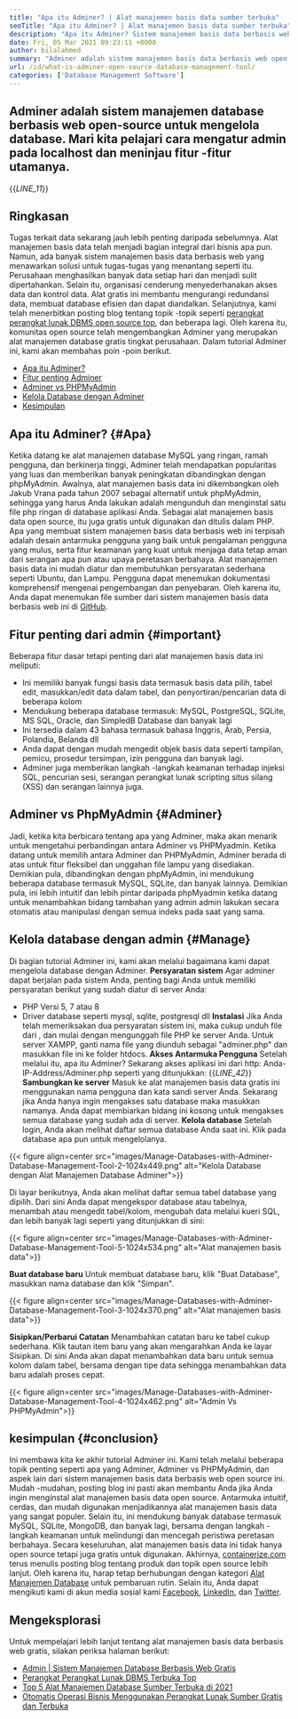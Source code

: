 ```yaml
---
title: "Apa itu Adminer? | Alat manajemen basis data sumber terbuka" 
seoTitle: "Apa itu Adminer? | Alat manajemen basis data sumber terbuka" 
description: "Apa itu Adminer? Sistem manajemen basis data berbasis web dengan antarmuka yang ramah pengembang. Mari kita bahas cara mengelola database dengan administrasi sumber terbuka." 
date: Fri, 05 Mar 2021 09:23:11 +0000
author: bilalahmed
summary: "Adminer adalah sistem manajemen basis data berbasis web open-source untuk mengelola database. Mari kita pelajari cara mengatur admin pada localhost dan meninjau fitur -fitur utamanya." 
url: /id/what-is-adminer-open-source-database-management-tool/
categories: ['Database Management Software']
---
```


## Adminer adalah sistem manajemen database berbasis web open-source untuk mengelola database. Mari kita pelajari cara mengatur admin pada localhost dan meninjau fitur -fitur utamanya.
{{_LINE_11_}}

## Ringkasan
Tugas terkait data sekarang jauh lebih penting daripada sebelumnya. Alat manajemen basis data telah menjadi bagian integral dari bisnis apa pun. Namun, ada banyak sistem manajemen basis data berbasis web yang menawarkan solusi untuk tugas-tugas yang menantang seperti itu. Perusahaan menghasilkan banyak data setiap hari dan menjadi sulit dipertahankan. Selain itu, organisasi cenderung menyederhanakan akses data dan kontrol data. Alat gratis ini membantu mengurangi redundansi data, membuat database efisien dan dapat diandalkan. Selanjutnya, kami telah menerbitkan posting blog tentang topik -topik seperti [perangkat perangkat lunak DBMS open source top][1], dan beberapa lagi.
Oleh karena itu, komunitas open source telah mengembangkan Adminer yang merupakan alat manajemen database gratis tingkat perusahaan. Dalam tutorial Adminer ini, kami akan membahas poin -poin berikut.
  * [Apa itu Adminer?][2]
  * [Fitur penting Adminer][3]
  * [Adminer vs PHPMyAdmin][4]
  * [Kelola Database dengan Adminer][5]
  * [Kesimpulan][6]

## Apa itu Adminer?   {#Apa}
Ketika datang ke alat manajemen database MySQL yang ringan, ramah pengguna, dan berkinerja tinggi, Adminer telah mendapatkan popularitas yang luas dan memberikan banyak peningkatan dibandingkan dengan phpMyAdmin. Awalnya, alat manajemen basis data ini dikembangkan oleh Jakub Vrana pada tahun 2007 sebagai alternatif untuk phpMyAdmin, sehingga yang harus Anda lakukan adalah mengunduh dan menginstal satu file php ringan di database aplikasi Anda.
Sebagai alat manajemen basis data open source, itu juga gratis untuk digunakan dan ditulis dalam PHP. Apa yang membuat sistem manajemen basis data berbasis web ini terpisah adalah desain antarmuka pengguna yang baik untuk pengalaman pengguna yang mulus, serta fitur keamanan yang kuat untuk menjaga data tetap aman dari serangan apa pun atau upaya peretasan berbahaya. Alat manajemen basis data ini mudah diatur dan membutuhkan persyaratan sederhana seperti Ubuntu, dan Lampu. Pengguna dapat menemukan dokumentasi komprehensif mengenai pengembangan dan penyebaran. Oleh karena itu, Anda dapat menemukan file sumber dari sistem manajemen basis data berbasis web ini di [GitHub][7].

## Fitur penting dari admin   {#important}
Beberapa fitur dasar tetapi penting dari alat manajemen basis data ini meliputi:
  * Ini memiliki banyak fungsi basis data termasuk basis data pilih, tabel edit, masukkan/edit data dalam tabel, dan penyortiran/pencarian data di beberapa kolom
  * Mendukung beberapa database termasuk: MySQL, PostgreSQL, SQLite, MS SQL, Oracle, dan SimpledB Database dan banyak lagi
  * Ini tersedia dalam 43 bahasa termasuk bahasa Inggris, Arab, Persia, Polandia, Belanda dll
  * Anda dapat dengan mudah mengedit objek basis data seperti tampilan, pemicu, prosedur tersimpan, izin pengguna dan banyak lagi.
  * Adminer juga memberikan langkah -langkah keamanan terhadap injeksi SQL, pencurian sesi, serangan perangkat lunak scripting situs silang (XSS) dan serangan lainnya juga.

## Adminer vs PhpMyAdmin   {#Adminer}
Jadi, ketika kita berbicara tentang apa yang Adminer, maka akan menarik untuk mengetahui perbandingan antara Adminer vs PHPMyadmin. Ketika datang untuk memilih antara Adminer dan PHPMyAdmin, Adminer berada di atas untuk fitur fleksibel dan unggahan file lampu yang disediakan. Demikian pula, dibandingkan dengan phpMyAdmin, ini mendukung beberapa database termasuk MySQL, SQLite, dan banyak lainnya. Demikian pula, ini lebih intuitif dan lebih pintar daripada phpMyadmin ketika datang untuk menambahkan bidang tambahan yang admin admin lakukan secara otomatis atau manipulasi dengan semua indeks pada saat yang sama.

## Kelola database dengan admin   {#Manage}
Di bagian tutorial Adminer ini, kami akan melalui bagaimana kami dapat mengelola database dengan Adminer.
**Persyaratan sistem**
Agar adminer dapat berjalan pada sistem Anda, penting bagi Anda untuk memiliki persyaratan berikut yang sudah diatur di server Anda:
  * PHP Versi 5, 7 atau 8
  * Driver database seperti mysql, sqlite, postgresql dll
**Instalasi**
Jika Anda telah memeriksakan dua persyaratan sistem ini, maka cukup unduh file dari [][8], dan mulai dengan mengunggah file PHP ke server Anda. Untuk server XAMPP, ganti nama file yang diunduh sebagai "adminer.php" dan masukkan file ini ke folder htdocs.
**Akses Antarmuka Pengguna** 
Setelah melalui itu, apa itu Adminer? Sekarang akses aplikasi ini dari http: Anda-IP-Address/Adminer.php seperti yang ditunjukkan:
{{_LINE_42_}}
**Sambungkan ke server**
Masuk ke alat manajemen basis data gratis ini menggunakan nama pengguna dan kata sandi server Anda. Sekarang jika Anda hanya ingin mengakses satu database maka masukkan namanya. Anda dapat membiarkan bidang ini kosong untuk mengakses semua database yang sudah ada di server.
**Kelola database** 
Setelah login, Anda akan melihat daftar semua database Anda saat ini. Klik pada database apa pun untuk mengelolanya.

{{< figure align=center src="images/Manage-Databases-with-Adminer-Database-Management-Tool-2-1024x449.png" alt="Kelola Database dengan Alat Manajemen Database Adminer">}}

Di layar berikutnya, Anda akan melihat daftar semua tabel database yang dipilih. Dari sini Anda dapat mengekspor database atau tabelnya, menambah atau mengedit tabel/kolom, mengubah data melalui kueri SQL, dan lebih banyak lagi seperti yang ditunjukkan di sini:

{{< figure align=center src="images/Manage-Databases-with-Adminer-Database-Management-Tool-5-1024x534.png" alt="Alat manajemen basis data">}}

**Buat database baru** 
Untuk membuat database baru, klik "Buat Database", masukkan nama database dan klik "Simpan".

{{< figure align=center src="images/Manage-Databases-with-Adminer-Database-Management-Tool-3-1024x370.png" alt="Alat manajemen basis data">}}

**Sisipkan/Perbarui Catatan** 
Menambahkan catatan baru ke tabel cukup sederhana. Klik tautan item baru yang akan mengarahkan Anda ke layar Sisipkan. Di sini Anda akan dapat menambahkan data baru untuk semua kolom dalam tabel, bersama dengan tipe data sehingga menambahkan data baru adalah proses cepat.

{{< figure align=center src="images/Manage-Databases-with-Adminer-Database-Management-Tool-4-1024x462.png" alt="Admin Vs PHPMyAdmin">}}


## kesimpulan   {#conclusion}
Ini membawa kita ke akhir tutorial Adminer ini. Kami telah melalui beberapa topik penting seperti apa yang Adminer, Adminer vs PHPMyAdmin, dan aspek lain dari sistem manajemen basis data berbasis web open source ini. Mudah -mudahan, posting blog ini pasti akan membantu Anda jika Anda ingin menginstal alat manajemen basis data open source. Antarmuka intuitif, cerdas, dan mudah digunakan menjadikannya alat manajemen basis data yang sangat populer. Selain itu, ini mendukung banyak database termasuk MySQL, SQLite, MongoDB, dan banyak lagi, bersama dengan langkah -langkah keamanan untuk melindungi dan mencegah peristiwa peretasan berbahaya. Secara keseluruhan, alat manajemen basis data ini tidak hanya open source tetapi juga gratis untuk digunakan.
Akhirnya, [containerize.com][9] terus menulis posting blog tentang produk dan topik open source lebih lanjut. Oleh karena itu, harap tetap berhubungan dengan kategori [Alat Manajemen Database][10] untuk pembaruan rutin. Selain itu, Anda dapat mengikuti kami di akun media sosial kami [Facebook][11], [LinkedIn][12], dan [Twitter][13].

## Mengeksplorasi
Untuk mempelajari lebih lanjut tentang alat manajemen basis data berbasis web gratis, silakan periksa halaman berikut:
  * [Admin | Sistem Manajemen Database Berbasis Web Gratis][14]
  * [Perangkat Perangkat Lunak DBMS Terbuka Top][1]
  * [Top 5 Alat Manajemen Database Sumber Terbuka di 2021][15]
  * [Otomatis Operasi Bisnis Menggunakan Perangkat Lunak Sumber Gratis dan Terbuka][16]

  
[1]: https://products.containerize.com/database-management
[2]: #what
[3]: #important
[4]: #adminer
[5]: #manage
[6]: #conclusion
[7]: https://github.com/vrana/adminer
[8]: https://www.adminer.org/
[9]: https://www.containerize.com/
[10]: https://products.containerize.com/database-management/
[11]: https://web.facebook.com/containerize
[12]: https://www.linkedin.com/company/containerize/
[13]: https://twitter.com/containerize_co
[14]: https://products.containerize.com/database-management/adminer
[15]: https://blog.containerize.com/2021/01/16/top-5-open-source-database-management-tools-in-2021/
[16]: https://blog.containerize.com/blogging/automate-business-operations-using-open-source-software/
